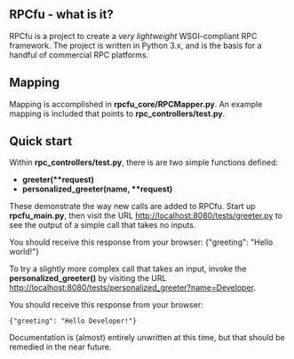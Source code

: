 RPCfu - what is it?
-------------------

RPCfu is a project to create a _very lightweight_ WSGI-compliant RPC framework. The project is written in Python 3.x, and is the basis for a handful of commercial RPC platforms.

Mapping
-------
Mapping is accomplished in __rpcfu_core/RPCMapper.py__. An example mapping is included that points to __rpc_controllers/test.py__.

Quick start
-----------
Within __rpc_controllers/test.py__, there is are two simple functions defined:

*  __greeter(**request)__ 
*  __personalized_greeter(name, **request)__ 

These demonstrate the way new calls are added to RPCfu. Start up __rpcfu_main.py__, then visit the URL [http://localhost:8080/tests/greeter.py](http://localhost:8080/tests/greeter.py) to see the output of a simple call that takes no inputs.

You should receive this response from your browser:
    {"greeting": "Hello world!"}

To try a slightly more complex call that takes an input, invoke the __personalized_greeter()__ by visiting the URL [http://localhost:8080/tests/personalized_greeter?name=Developer](http://localhost:8080/tests/personalized_greeter?name=Developer).

You should receive this response from your browser:

    {"greeting": "Hello Developer!"}

Documentation is (almost) entirely unwritten at this time, but that should be remedied in the near future.
